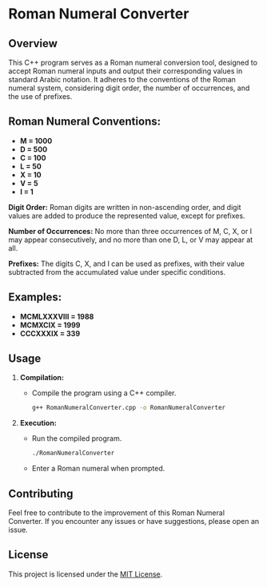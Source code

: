 # Roman Numeral Converter

## Overview

This C++ program serves as a Roman numeral conversion tool, designed to accept Roman numeral inputs and output their corresponding values in standard Arabic notation. It adheres to the conventions of the Roman numeral system, considering digit order, the number of occurrences, and the use of prefixes.

## Roman Numeral Conventions:

- **M = 1000**
- **D = 500**
- **C = 100**
- **L = 50**
- **X = 10**
- **V = 5**
- **I = 1**

**Digit Order:**
Roman digits are written in non-ascending order, and digit values are added to produce the represented value, except for prefixes.

**Number of Occurrences:**
No more than three occurrences of M, C, X, or I may appear consecutively, and no more than one D, L, or V may appear at all.

**Prefixes:**
The digits C, X, and I can be used as prefixes, with their value subtracted from the accumulated value under specific conditions.

## Examples:

- **MCMLXXXVIII = 1988**
- **MCMXCIX = 1999**
- **CCCXXXIX = 339**

## Usage

1. **Compilation:**
   - Compile the program using a C++ compiler.
     ```bash
     g++ RomanNumeralConverter.cpp -o RomanNumeralConverter
     ```

2. **Execution:**
   - Run the compiled program.
     ```bash
     ./RomanNumeralConverter
     ```
   - Enter a Roman numeral when prompted.

## Contributing

Feel free to contribute to the improvement of this Roman Numeral Converter. If you encounter any issues or have suggestions, please open an issue.

## License

This project is licensed under the [MIT License](LICENSE).
